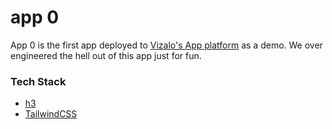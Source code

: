 # app 0

App 0 is the first app deployed to [Vizalo's App platform](https://vizalo.co/apps) as a demo. We over engineered the hell out of this app just for fun.

### Tech Stack

- [h3](https://h3.unjs.io/)
- [TailwindCSS](https://tailwindcss.com)
